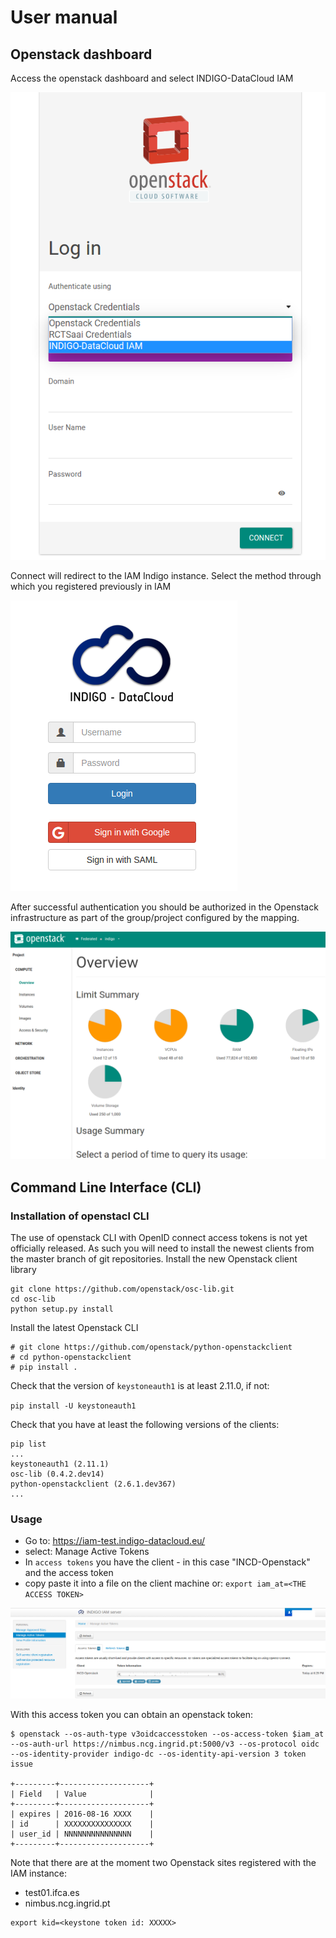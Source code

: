 # User manual

## Openstack dashboard

Access the openstack dashboard and select INDIGO-DataCloud IAM

![Openstack dashboard login](images/os-dash-01.png)

Connect will redirect to the IAM Indigo instance. Select the method
through which you registered previously in IAM

![IAM login](images/iam-01.png)

After successful authentication you should be authorized in the Openstack
infrastructure as part of the group/project configured by the mapping.

![Openstack dashboard logged](images/os-dash-02.png)

## Command Line Interface (CLI)

### Installation of openstacl CLI

The use of openstack CLI with OpenID connect access tokens is not yet
officially released. As such you will need to install the newest clients
from the master branch of git repositories. Install the new Openstack
client library

```
git clone https://github.com/openstack/osc-lib.git
cd osc-lib
python setup.py install
```

Install the latest Openstack CLI

```
# git clone https://github.com/openstack/python-openstackclient
# cd python-openstackclient
# pip install .
```

Check that the version of `keystoneauth1` is at least 2.11.0, if not:

`pip install -U keystoneauth1`

Check that you have at least the following versions of the clients:

```
pip list
...
keystoneauth1 (2.11.1)
osc-lib (0.4.2.dev14)
python-openstackclient (2.6.1.dev367)
...
```

### Usage

* Go to: https://iam-test.indigo-datacloud.eu/
* select: Manage Active Tokens
* In `access tokens` you have the client - in this case "INCD-Openstack"
and the access token
* copy paste it into a file on the client machine or:
    `export iam_at=<THE ACCESS TOKEN>`

![IAM login](images/iam-at01.png)

With this access token you can obtain an openstack token:

```
$ openstack --os-auth-type v3oidcaccesstoken --os-access-token $iam_at --os-auth-url https://nimbus.ncg.ingrid.pt:5000/v3 --os-protocol oidc --os-identity-provider indigo-dc --os-identity-api-version 3 token issue

+---------+--------------------+
| Field   | Value              |
+---------+--------------------+
| expires | 2016-08-16 XXXX    |
| id      | XXXXXXXXXXXXXXX    |
| user_id | NNNNNNNNNNNNNNN    |
+---------+--------------------+
```

Note that there are at the moment two Openstack sites registered with
the IAM instance:
* test01.ifca.es
* nimbus.ncg.ingrid.pt

```
export kid=<keystone token id: XXXXX>
```
